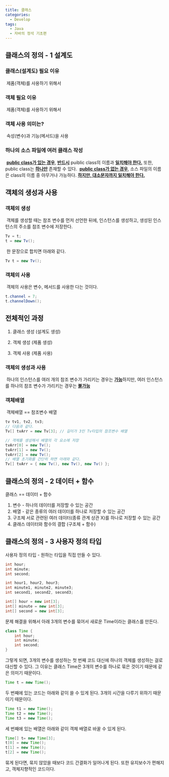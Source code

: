 ```yaml
---
title: 클래스
categories:
  - Develop
tags:
  - Java
  - 자바의 정석 기초편
---
```

## 클래스의 정의 - 1 설계도

### 클래스(설계도) 필요 이유

​	제품(객체)를 사용하기 위해서

### 객체 필요 이유

​	제품(객체)를 사용하기 위해서

### 객체 사용 의미는?

​	속성(변수)과 기능(메서드)을 사용

### 하나의 소스 파일에 여러 클래스 작성

​	**<u>public class가 있는 경우</u>**, <u>**반드시**</u> puiblic class의 이름과 **<u>일치해야 한다.</u>** 또한, public class는 <u>**하나만**</u> 존재할 수 있다.
​	**<u>public class가 없는 경우</u>**, 소스 파일의 이름은 class의 이름 중 아무거나 가능하다. <u>**하지만, 대소문자까지 일치해야 한다.**</u>

## 객체의 생성과 사용

### 객체의 생성

​	객체를 생성할 때는 참조 변수를 먼저 선언한 뒤에, 인스턴스를 생성하고, 생성된 인스턴스의 주소를 참조 변수에 저장한다.

```java
Tv = t;
t = new Tv();
```

​	한 문장으로 합치면 아래와 같다.

```java
Tv t = new Tv();
```

### 	객체의 사용

​	객체의 사용은 변수, 메서드를 사용한 다는 것이다.

```java
t.channel = 7;
t.channelDown();
```

## 전체적인 과정

1) 클래스 생성
   (설계도 생성)

2) 객체 생성
   (제품 생성)

3) 객체 사용
   (제품 사용) 

### 객체의 생성과 사용

​	하나의 인스턴스를 여러 개의 참조 변수가 가리키는 경우는 <u>**가능**</u>하지만, 여러 인스턴스를 하나의 참조 변수가 가리키는 경우는 <u>**불가능**</u>

### 객체배열

​	객체배열 == 참조변수 배열

```java
tv tv1, tv2, tv3;
// 다음과 같다.
Tv[] tvArr = new Tv[3]; // 길이가 3인 Tv타입의 참조변수 배열

// 객체를 생성해서 배열의 각 요소에 저장
tvArr[0] = new Tv();
tvArr[1] = new Tv();
tvArr[2] = new Tv();
// 배열 초기화를 간단히 하면 아래와 같다.
Tv[] tvArr = { new Tv(), new Tv(), new Tv() };
```

## 클래스의 정의 - 2 데이터 + 함수

클래스 == 데이터 + 함수

1. 변수 - 하나의 데이터를 저장할 수 있는 공간
2. 배열 - 같은 종류의 여러 데이터를 하나로 저장할 수 있는 공간
3. 구조체 서로 관련된 여러 데이터(종류 관계 상관 X)를 하나로 저장할 수 있는 공간
4. 클래스 데이터와 함수의 결합 (구조체 + 함수)

## 클래스의 정의 - 3 사용자 정의 타입

사용자 정의 타입 - 원하는 타입을 직접 만들 수 있다.

```java
int hour;
int minute;
int second;
```

```java
int hour1, hour2, hour3;
int minute1, minute2, minute3; 
int second1, second2, second3;
```

```java
int[] hour = new int[3];
int[] minute = new int[3];
int[] second = new int[3];
```

문제 해결을 위해서 아래 3개의 변수를 묶어서 새로운 Time이라는 클래스를 만든다. 

```java
class Time {
	int hour;
	int minute;
	int second;
}
```

그렇게 되면, 3개의 변수를 생성하는 첫 번째 코드 대신에 하나의 객체를 생성하는 걸로 대신할 수 있다. 그 이유는 클래스 Time은 3개의 변수를 하나로 묶은 것이기 때문에 같은 의미기 때문이다.

```java
Time t = new Time();
```

두 번째에 있는 코드는 아래와 같이 쓸 수 있게 된다. 3개의 시간을 다루기 위하기 때문이기 때문이다.

```java
Time t1 = new Time();
Time t2 = new Time();
Time t3 = new Time();
```

세 번째에 있는 배열은 아래와 같이 객체 배열로 바꿀 수 있게 된다.

```java
Time[] t= new Time[3];
t[0] = new Time();
t[1] = new Time();
t[2] = new Time();
```

묶게 된다면,  묶지 않았을 때보다 코드 간결화가 일어나게 된다. 또한 유지보수가 편해지고, 객체지향적인 코드이다.

